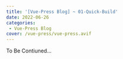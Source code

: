 ```yaml
---
title: '[Vue-Press Blog] ~ 01-Quick-Build'
date: 2022-06-26
categories: 
 - Vue-Press Blog
cover: /vue-press/vue-press.avif
---
```


To Be Contiuned...